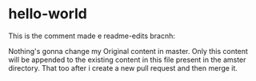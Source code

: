 # hello-world
This is the comment made e readme-edits bracnh:

Nothing's gonna change my Original content in master.
Only this content will be appended to the existing content in this file present in the amster directory.
That too after i create a new pull request and then merge it.


